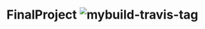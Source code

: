 # FinalProject ![mybuild-travis-tag](https://travis-ci.org/tae-huseyin/FinalProject.svg?branch=master)
